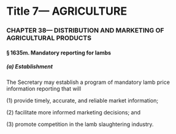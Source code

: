 
# Title 7— AGRICULTURE
### CHAPTER 38— DISTRIBUTION AND MARKETING OF AGRICULTURAL PRODUCTS
#### § 1635m. Mandatory reporting for lambs
##### (a) Establishment

The Secretary may establish a program of mandatory lamb price information reporting that will

(1) provide timely, accurate, and reliable market information;

(2) facilitate more informed marketing decisions; and

(3) promote competition in the lamb slaughtering industry.

